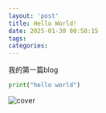 ```yaml
---
layout: 'post'
title: Hello World!
date: 2025-01-30 00:58:15
tags: 
categories:
---
```


我的第一篇blog

```python
print("hello world")
```

![cover](images/20250130/hello_world.webp)